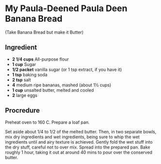 # My Paula-Deened Paula Deen Banana Bread
(Take Banana Bread but make it Butter)

## Ingredient

- **2 1/4 cups** All-purpose flour
- **1 cup** Sugar
- **1/2 packet** vanilla sugar (or 1 tsp extract, if you have it)
- **1 tsp** baking soda
- **2 tsp** salt
- **4** medium ripe bananas, mashed (about 1½ cups)
- **1 cup** unsalted butter, melted and cooled
- **2** large eggs

## Procredure

Preheat oven to 160 C. Prepare a loaf pan.

Set aside about 1/4 to 1/2 of the melted butter. Then, in two separate bowls, mix dry ingredients and wet ingredients, being sure to whip the wet ingredients until and airy texture is achieved. Gently fold the wet stuff into the dry stuff, careful not to over mix. Spread into the prepared pan. Bake roughly 1 hour, taking it out at around 40 mins to pour over the conserved butter. 
